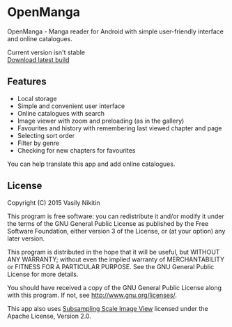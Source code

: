 # OpenManga

OpenManga - Manga reader for Android with simple user-friendly interface and online catalogues.

Current version isn't stable<br>
[Download latest build](https://github.com/nv95/OpenManga/blob/master/builds/openmanga-1.0-rc1.apk?raw=true)

## Features
 - Local storage
 - Simple and convenient user interface
 - Online catalogues with search
 - Image viewer with zoom and preloading (as in the gallery)
 - Favourites and history with remembering last viewed chapter and page
 - Selecting sort order
 - Filter by genre
 - Checking for new chapters for favourites

You can help translate this app and add online catalogues.

## License

Copyright (C) 2015 Vasily Nikitin

This program is free software: you can redistribute it and/or modify it under the terms of the GNU General Public License as published by the Free Software Foundation, either version 3 of the License, or (at your option) any later version.

This program is distributed in the hope that it will be useful, but WITHOUT ANY WARRANTY; without even the implied warranty of MERCHANTABILITY or FITNESS FOR A PARTICULAR PURPOSE. See the GNU General Public License for more details.

You should have received a copy of the GNU General Public License along with this program. If not, see http://www.gnu.org/licenses/.



This app also uses [Subsampling Scale Image View](https://github.com/davemorrissey/subsampling-scale-image-view) licensed under the Apache License, Version 2.0.

